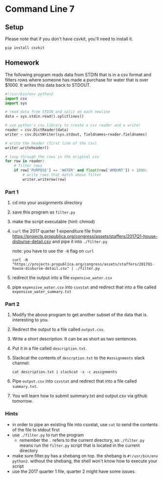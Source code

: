 # Command Line 7

## Setup

Please note that if you don't have csvkit, you'll need to install it.

```
pip install csvkit
```

## Homework

The following program reads data from STDIN that is in a csv format and filters rows where someone has made a purchase for water that is over $1000. It writes this data back to STDOUT.

```python
#!/usr/bin/env python2
import csv
import sys

# read data from STDIN and split on each newline
data = sys.stdin.read().splitlines()

# use python's csv library to create a csv reader and a writer
reader = csv.DictReader(data)
writer = csv.DictWriter(sys.stdout, fieldnames=reader.fieldnames)

# write the header (first line of the csv)
writer.writeheader()

# loop through the rows in the original csv
for row in reader:
	# filter rows
    if row['PURPOSE'] == 'WATER' and float(row['AMOUNT']) > 1000:
    	# write rows that match above filter
        writer.writerow(row)
```

### Part 1

1. cd into your assignments directory
2. save this program as `filter.py`
3. make the script executable (hint: chmod)
4. `curl` the 2017 quarter 1 expenditure file from https://projects.propublica.org/congress/assets/staffers/2017Q1-house-disburse-detail.csv and pipe it into `./filter.py`
	
	note: you have to use the `-N` flag on `curl`
	```
	curl -N "https://projects.propublica.org/congress/assets/staffers/2017Q1-house-disburse-detail.csv" | ./filter.py
	```

5. redirect the output into a file `expensive_water.csv`
6. pipe `expensive_water.csv` into `csvstat` and redirect that into a file called `expensive_water_summary.txt`

### Part 2

1. Modify the above program to get another subset of the data that is interesting to you.
2. Redirect the output to a file called `output.csv`.
3. Write a short description. It can be as short as two sentences.
4. Put it in a file called `description.txt`.
5. Slackcat the contents of `descrption.txt` to the `#assignments` slack channel:

	```
	cat description.txt | slackcat -s -c assignments
	```
6. Pipe `output.csv` into `csvstat` and redirect that into a file called `summary.txt`.
7. You will learn how to submit summary.txt and output.csv via github tomorrow.

### Hints

- in order to pipe an existing file into csvstat, use `cat` to send the contents of the file to stdout first
- use `./filter.py` to run the program
	- remember the `.` refers to the current directory, so `./filter.py` means run the `filter.py` script that is located in the current directory
- make sure filter.py has a shebang on top. the shebang is `#!/usr/bin/env python2`. without the shebang, the shell won't know how to execute your script
- use the 2017 quarter 1 file, quarter 2 might have some issues
